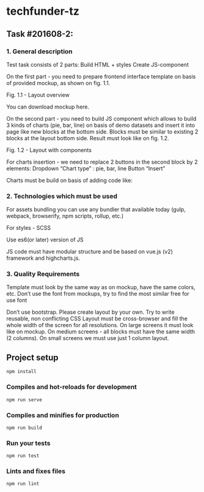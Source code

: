# techfunder-tz

## Task #201608-2: 

### 1. General description

Test task consists of 2 parts:
Build HTML + styles
Create JS-component

On the first part - you need to prepare frontend interface template on basis of provided mockup, as shown on fig. 1.1. 

Fig. 1.1 - Layout overview

You can download mockup here.

On the second part - you need to build JS component which allows to build 3 kinds of charts (pie, bar, line) on basis of demo datasets and insert it into page like new blocks at the bottom side. Blocks must be similar to existing 2 blocks at the layout bottom side. Result must look like on fig. 1.2.


Fig. 1.2 - Layout with components

For charts insertion - we need to replace 2 buttons in the second block by 2 elements:
Dropdown “Chart type” : pie, bar, line
Button “Insert”


Charts must be build on basis of adding code like: 
<chart type=”line” data-set=””></chart>

### 2. Technologies which must be used
For assets bundling you can use any bundler that available today (gulp, webpack, browserify, npm scripts, rollup, etc.)

For styles - SCSS

Use es6(or later) version of JS

JS code must have modular structure and be based on vue.js (v2) framework and highcharts.js.


### 3. Quality Requirements
Template must look by the same way as on mockup, have the same colors, etc.
Don’t use the font from mockups, try to find the most similar free for use font

Don’t use bootstrap. Please create layout by your own.
Try to write reusable, non conflicting CSS
Layout must be cross-browser and fill the whole width of the screen for all resolutions. On large screens it must look like on mockup. On medium screens - all blocks must have the same width (2 columns). On small screens we must use just 1 column layout.



## Project setup
```
npm install
```

### Compiles and hot-reloads for development
```
npm run serve
```

### Compiles and minifies for production
```
npm run build
```

### Run your tests
```
npm run test
```

### Lints and fixes files
```
npm run lint
```
